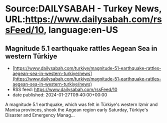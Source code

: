 # Source:DAILYSABAH - Turkey News, URL:https://www.dailysabah.com/rssFeed/10, language:en-US

## Magnitude 5.1 earthquake rattles Aegean Sea in western Türkiye
 - [https://www.dailysabah.com/turkiye/magnitude-51-earthquake-rattles-aegean-sea-in-western-turkiye/news](https://www.dailysabah.com/turkiye/magnitude-51-earthquake-rattles-aegean-sea-in-western-turkiye/news)
 - RSS feed: https://www.dailysabah.com/rssFeed/10
 - date published: 2024-01-27T09:40:00+00:00

A magnitude 5.1 earthquake, which was felt in Türkiye's western Izmir and Manisa provinces, shook the Aegean region early Saturday, Türkiye's Disaster and Emergency Manag...

